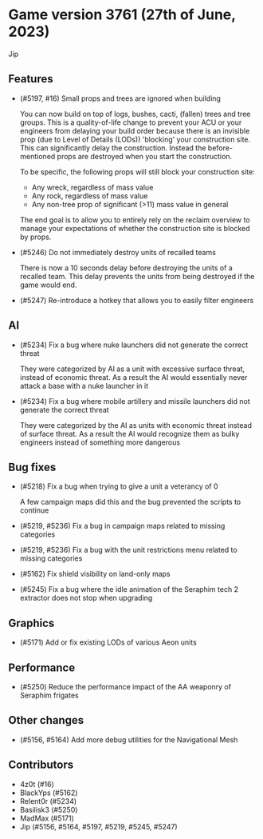 # Game version 3761 (27th of June, 2023)

<intro>

Jip

## Features

- (#5197, #16) Small props and trees are ignored when building

  You can now build on top of logs, bushes, cacti, (fallen) trees and tree groups. This is a quality-of-life change to prevent your ACU or your engineers from delaying your build order because there is an invisible prop (due to Level of Details (LODs)) 'blocking' your construction site. This can significantly delay the construction. Instead the before-mentioned props are destroyed when you start the construction.

  To be specific, the following props will still block your construction site:

  - Any wreck, regardless of mass value
  - Any rock, regardless of mass value
  - Any non-tree prop of significant (>11) mass value in general

  The end goal is to allow you to entirely rely on the reclaim overview to manage your expectations of whether the construction site is blocked by props.

- (#5246) Do not immediately destroy units of recalled teams

  There is now a 10 seconds delay before destroying the units of a recalled team. This delay prevents the units from being destroyed if the game would end.

- (#5247) Re-introduce a hotkey that allows you to easily filter engineers

## AI

- (#5234) Fix a bug where nuke launchers did not generate the correct threat

  They were categorized by AI as a unit with excessive surface threat, instead of economic threat. As a result the AI would essentially never attack a base with a nuke launcher in it

- (#5234) Fix a bug where mobile artillery and missile launchers did not generate the correct threat

  They were categorized by the AI as units with economic threat instead of surface threat. As a result the AI would recognize them as bulky engineers instead of something more dangerous

## Bug fixes

- (#5218) Fix a bug when trying to give a unit a veterancy of 0

  A few campaign maps did this and the bug prevented the scripts to continue

- (#5219, #5236) Fix a bug in campaign maps related to missing categories

- (#5219, #5236) Fix a bug with the unit restrictions menu related to missing categories

- (#5162) Fix shield visibility on land-only maps

- (#5245) Fix a bug where the idle animation of the Seraphim tech 2 extractor does not stop when upgrading

## Graphics

- (#5171) Add or fix existing LODs of various Aeon units

## Performance

- (#5250) Reduce the performance impact of the AA weaponry of Seraphim frigates

## Other changes

- (#5156, #5164) Add more debug utilities for the Navigational Mesh

## Contributors

- 4z0t (#16)
- BlackYps (#5162)
- Relent0r (#5234)
- Basilisk3 (#5250)
- MadMax (#5171)
- Jip (#5156, #5164, #5197, #5219, #5245, #5247)
